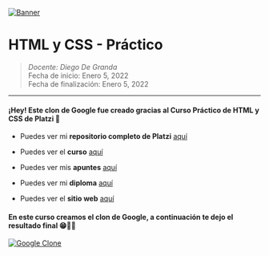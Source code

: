 [![Banner](https://3.bp.blogspot.com/-DLUhuVgdecY/VywOWBOoVJI/AAAAAAAASE0/qKLZ14yJDIAzruGHWnbYaHKtu_Ff-YPOACLcB/s1600/BANNER_POST.jpg "Banner")](https://3.bp.blogspot.com/-DLUhuVgdecY/VywOWBOoVJI/AAAAAAAASE0/qKLZ14yJDIAzruGHWnbYaHKtu_Ff-YPOACLcB/s1600/BANNER_POST.jpg "Banner")

# HTML y CSS - Práctico

> *Docente: Diego De Granda*
> <br>
> Fecha de inicio: Enero 5, 2022
> <br>
> Fecha de finalización: Enero 5, 2022

------------
#### ¡Hey! Este clon de Google fue creado gracias al Curso Práctico de HTML y CSS de Platzi 💚

- Puedes ver mi **repositorio completo de Platzi** [aquí](https://github.com/ValenciaJCamilo/Platzi "aquí")

- Puedes ver el **curso** [aquí](https://platzi.com/clases/html-practico/ "aquí")

- Puedes ver mis **apuntes**  [aquí](https://steep-bridge-4be.notion.site/HTML-y-CSS-Pr-ctico-2a3b99ad42be413c980d2dc42ce71752 "aquí") 

- Puedes ver mi **diploma** [aquí](https://platzi.com/p/Valenciajcamilo/curso/1758-html-practico/diploma/detalle/ "aquí") 

- Puedes ver el **sitio web** [aquí](https://valenciajcamilo.github.io/Google-Clone/ "aquí") 

#### En este curso creamos el clon de Google, a continuación te dejo el resultado final 😁👋🏻
[![Google Clone](https://s3.us-west-2.amazonaws.com/secure.notion-static.com/5d2f1d67-201d-4d64-868e-eed947fc29a4/Untitled.png?X-Amz-Algorithm=AWS4-HMAC-SHA256&X-Amz-Content-Sha256=UNSIGNED-PAYLOAD&X-Amz-Credential=AKIAT73L2G45EIPT3X45%2F20220106%2Fus-west-2%2Fs3%2Faws4_request&X-Amz-Date=20220106T045629Z&X-Amz-Expires=86400&X-Amz-Signature=508c9ee0c39c8e67216c274d6107e02d9542c1e3275ed96875258d94645146bd&X-Amz-SignedHeaders=host&response-content-disposition=filename%20%3D%22Untitled.png%22&x-id=GetObject "Google Clone")](https://s3.us-west-2.amazonaws.com/secure.notion-static.com/5d2f1d67-201d-4d64-868e-eed947fc29a4/Untitled.png?X-Amz-Algorithm=AWS4-HMAC-SHA256&X-Amz-Content-Sha256=UNSIGNED-PAYLOAD&X-Amz-Credential=AKIAT73L2G45EIPT3X45%2F20220106%2Fus-west-2%2Fs3%2Faws4_request&X-Amz-Date=20220106T045629Z&X-Amz-Expires=86400&X-Amz-Signature=508c9ee0c39c8e67216c274d6107e02d9542c1e3275ed96875258d94645146bd&X-Amz-SignedHeaders=host&response-content-disposition=filename%20%3D%22Untitled.png%22&x-id=GetObject "Google Clone")
